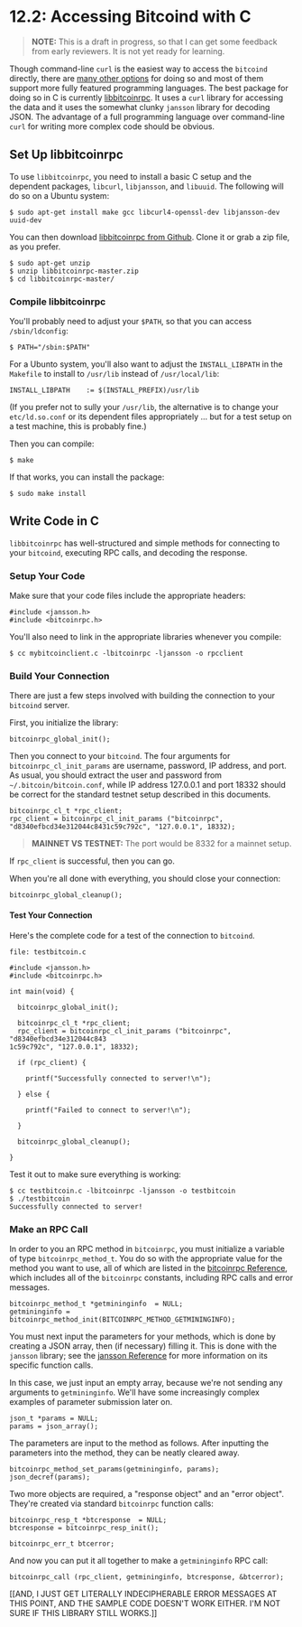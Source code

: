 # 12.2: Accessing Bitcoind with C

> **NOTE:** This is a draft in progress, so that I can get some feedback from early reviewers. It is not yet ready for learning.

Though command-line `curl` is the easiest way to access the `bitcoind` directly, there are [many other options](https://en.bitcoin.it/wiki/API_reference_(JSON-RPC)) for doing so and most of them support more fully featured programming languages. The best package for doing so in C is currently [libbitcoinrpc](https://github.com/gitmarek/libbitcoinrpc/blob/master/README.md). It uses a `curl` library for accessing the data and it uses the somewhat clunky `jansson` library for decoding JSON. The advantage of a full programming language over command-line `curl` for writing more complex code should be obvious.

## Set Up libbitcoinrpc

To use `libbitcoinrpc`, you need to install a basic C setup and the dependent packages, `libcurl`, `libjansson`, and `libuuid`. The following will do so on a Ubuntu system:
```
$ sudo apt-get install make gcc libcurl4-openssl-dev libjansson-dev uuid-dev
```
You can then download [libbitcoinrpc from Github](https://github.com/gitmarek/libbitcoinrpc/blob/master/README.md). Clone it or grab a zip file, as you prefer.
```
$ sudo apt-get unzip
$ unzip libbitcoinrpc-master.zip 
$ cd libbitcoinrpc-master/
```

### Compile libbitcoinrpc

You'll probably need to adjust your `$PATH`, so that you can access `/sbin/ldconfig`:
```
$ PATH="/sbin:$PATH"
```
For a Ubunto system, you'll also want to adjust the `INSTALL_LIBPATH` in the `Makefile` to install to `/usr/lib` instead of `/usr/local/lib`:
```
INSTALL_LIBPATH    := $(INSTALL_PREFIX)/usr/lib
```
(If you prefer not to sully your `/usr/lib`, the alternative is to change your `etc/ld.so.conf` or its dependent files appropriately ... but for a test setup on a test machine, this is probably fine.)

Then you can compile:
```
$ make
```
If that works, you can install the package:
```
$ sudo make install
```

## Write Code in C

`libbitcoinrpc` has well-structured and simple methods for connecting to your `bitcoind`, executing RPC calls, and decoding the response.

### Setup Your Code

Make sure that your code files include the appropriate headers:
```
#include <jansson.h>
#include <bitcoinrpc.h>
```
You'll also need to link in the appropriate libraries whenever you compile:
```
$ cc mybitcoinclient.c -lbitcoinrpc -ljansson -o rpcclient
```

### Build Your Connection

There are just a few steps involved with building the connection to your `bitcoind` server. 

First, you initialize the library:
```
bitcoinrpc_global_init();
```
Then you connect to your `bitcoind`. The four arguments for `bitcoinrpc_cl_init_params` are username, password, IP address, and port. As usual, you should extract the user and password from `~/.bitcoin/bitcoin.conf`, while IP address 127.0.0.1 and port 18332 should be correct for the standard testnet setup described in this documents.
```
bitcoinrpc_cl_t *rpc_client;
rpc_client = bitcoinrpc_cl_init_params ("bitcoinrpc", "d8340efbcd34e312044c8431c59c792c", "127.0.0.1", 18332);
```

> **MAINNET VS TESTNET:** The port would be 8332 for a mainnet setup.

If `rpc_client` is successful, then you can go. 

When you're all done with everything, you should close your connection:
```
bitcoinrpc_global_cleanup();
```
#### Test Your Connection

Here's the complete code for a test of the connection to `bitcoind`.
```
file: testbitcoin.c

#include <jansson.h>
#include <bitcoinrpc.h>

int main(void) {
  
  bitcoinrpc_global_init();

  bitcoinrpc_cl_t *rpc_client;
  rpc_client = bitcoinrpc_cl_init_params ("bitcoinrpc", "d8340efbcd34e312044c843
1c59c792c", "127.0.0.1", 18332);

  if (rpc_client) {

    printf("Successfully connected to server!\n");
  
  } else {

    printf("Failed to connect to server!\n");

  }

  bitcoinrpc_global_cleanup();

}
```
Test it out to make sure everything is working:
```
$ cc testbitcoin.c -lbitcoinrpc -ljansson -o testbitcoin
$ ./testbitcoin 
Successfully connected to server!
```
### Make an RPC Call

In order to you an RPC method in `bitcoinrpc`, you must initialize a variable of type `bitcoinrpc_method_t`. You do so with the appropriate value for the method you want to use, all of which are listed in the [bitcoinrpc Reference](https://github.com/gitmarek/libbitcoinrpc/blob/master/doc/reference.md), which includes all of the `bitcoinrpc` constants, including RPC calls and error messages.
```
bitcoinrpc_method_t *getmininginfo  = NULL;
getmininginfo = bitcoinrpc_method_init(BITCOINRPC_METHOD_GETMININGINFO);
```
You must next input the parameters for your methods, which is done by creating a JSON array, then (if necessary) filling it. This is done with the `jansson` library; see the [jansson Reference](http://jansson.readthedocs.io/en/2.8/apiref.html) for more information on its specific function calls. 

In this case, we just input an empty array, because we're not sending any arguments to `getmininginfo`. We'll have some increasingly complex examples of parameter submission later on.
```
json_t *params = NULL;
params = json_array();
```
The parameters are input to the method as follows. After inputting the parameters into the method, they can be neatly cleared away.
```
bitcoinrpc_method_set_params(getmininginfo, params);
json_decref(params);
```
Two more objects are required, a "response object" and an "error object". They're created via standard `bitcoinrpc` function calls:
```
bitcoinrpc_resp_t *btcresponse  = NULL;
btcresponse = bitcoinrpc_resp_init();

bitcoinrpc_err_t btcerror;
```
And now you can put it all together to make a `getmininginfo` RPC call:
```
bitcoinrpc_call (rpc_client, getmininginfo, btcresponse, &btcerror);
```
[[AND, I JUST GET LITERALLY INDECIPHERABLE ERROR MESSAGES AT THIS POINT, AND THE SAMPLE CODE DOESN'T WORK EITHER. I'M NOT SURE IF THIS LIBRARY STILL WORKS.]]
